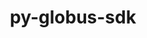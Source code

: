 ---
title: "py-globus-sdk"
layout: cache
categories: [package, develop]
meta: {"compilers": ["none"], "num_specs": 23, "num_specs_by_stack": {"e4s": 11, "e4s-neoverse-v2": 12, "root": 23}, "oss": ["ubuntu22.04"], "platforms": ["linux"], "stacks": ["e4s", "e4s-neoverse-v2", "root"], "targets": ["neoverse_v2", "x86_64_v3"], "versions": ["3.42.0"]}
spec_details: [{"compiler": "none", "hash": "2fiwcuociu7fni3vrrje3ntvawvpiccr", "os": "ubuntu22.04", "platform": "linux", "size": "-", "stacks": ["e4s-neoverse-v2", "root"], "target": "neoverse_v2", "variants": ["build_system=python_pip"], "versions": ["3.42.0"]}, {"compiler": "none", "hash": "2xxthrr5hgni3fufpobu2eb7rbtia2dy", "os": "ubuntu22.04", "platform": "linux", "size": "-", "stacks": ["e4s", "root"], "target": "x86_64_v3", "variants": ["build_system=python_pip"], "versions": ["3.42.0"]}, {"compiler": "none", "hash": "4bqpkiby6wobme2whrlx4eunz7ygvdmq", "os": "ubuntu22.04", "platform": "linux", "size": "-", "stacks": ["e4s", "root"], "target": "x86_64_v3", "variants": ["build_system=python_pip"], "versions": ["3.42.0"]}, {"compiler": "none", "hash": "6lvfk6gqobte2bg52jmttyrqc7k77esq", "os": "ubuntu22.04", "platform": "linux", "size": "-", "stacks": ["e4s", "root"], "target": "x86_64_v3", "variants": ["build_system=python_pip"], "versions": ["3.42.0"]}, {"compiler": "none", "hash": "7qwgy3o5d5g47wzgebevzmqmlpn66iye", "os": "ubuntu22.04", "platform": "linux", "size": "-", "stacks": ["e4s-neoverse-v2", "root"], "target": "neoverse_v2", "variants": ["build_system=python_pip"], "versions": ["3.42.0"]}, {"compiler": "none", "hash": "7tv734k6dkml4aof4kudctawxsampxrd", "os": "ubuntu22.04", "platform": "linux", "size": "-", "stacks": ["e4s-neoverse-v2", "root"], "target": "neoverse_v2", "variants": ["build_system=python_pip"], "versions": ["3.42.0"]}, {"compiler": "none", "hash": "akzpxssnnow7tf5cyjksekfw2lcqrpzq", "os": "ubuntu22.04", "platform": "linux", "size": "-", "stacks": ["e4s", "root"], "target": "x86_64_v3", "variants": ["build_system=python_pip"], "versions": ["3.42.0"]}, {"compiler": "none", "hash": "cqtmhre4vdujtbj67y6wk3qa7bmkmqqw", "os": "ubuntu22.04", "platform": "linux", "size": "-", "stacks": ["e4s-neoverse-v2", "root"], "target": "neoverse_v2", "variants": ["build_system=python_pip"], "versions": ["3.42.0"]}, {"compiler": "none", "hash": "d62eweamna4iossnku6fcpcgjw3tgsuc", "os": "ubuntu22.04", "platform": "linux", "size": "-", "stacks": ["e4s-neoverse-v2", "root"], "target": "neoverse_v2", "variants": ["build_system=python_pip"], "versions": ["3.42.0"]}, {"compiler": "none", "hash": "gdfeo4llbl2cpcdzxqcwcgp7cwzmx5mb", "os": "ubuntu22.04", "platform": "linux", "size": "-", "stacks": ["e4s", "root"], "target": "x86_64_v3", "variants": ["build_system=python_pip"], "versions": ["3.42.0"]}, {"compiler": "none", "hash": "ghjwhpemk5iwsjy6naopdlujoqkxmrh4", "os": "ubuntu22.04", "platform": "linux", "size": "-", "stacks": ["e4s", "root"], "target": "x86_64_v3", "variants": ["build_system=python_pip"], "versions": ["3.42.0"]}, {"compiler": "none", "hash": "hcuogfq5anrtco5fdyivd7nkigmg7tau", "os": "ubuntu22.04", "platform": "linux", "size": "-", "stacks": ["e4s-neoverse-v2", "root"], "target": "neoverse_v2", "variants": ["build_system=python_pip"], "versions": ["3.42.0"]}, {"compiler": "none", "hash": "nispef4s6cil2r7hxasxbogfpqbxgdl3", "os": "ubuntu22.04", "platform": "linux", "size": "-", "stacks": ["e4s-neoverse-v2", "root"], "target": "neoverse_v2", "variants": ["build_system=python_pip"], "versions": ["3.42.0"]}, {"compiler": "none", "hash": "nznec3x2pcurzjqhxn6yltoo4vczeymg", "os": "ubuntu22.04", "platform": "linux", "size": "-", "stacks": ["e4s-neoverse-v2", "root"], "target": "neoverse_v2", "variants": ["build_system=python_pip"], "versions": ["3.42.0"]}, {"compiler": "none", "hash": "oog7q6afbunxgmnbhjvicj2pmk2gyrh7", "os": "ubuntu22.04", "platform": "linux", "size": "-", "stacks": ["e4s", "root"], "target": "x86_64_v3", "variants": ["build_system=python_pip"], "versions": ["3.42.0"]}, {"compiler": "none", "hash": "oxokan67pt2yrgz6i4kdxvbezfvpshew", "os": "ubuntu22.04", "platform": "linux", "size": "-", "stacks": ["e4s", "root"], "target": "x86_64_v3", "variants": ["build_system=python_pip"], "versions": ["3.42.0"]}, {"compiler": "none", "hash": "pqigl46wttyp72q2nwclu2kxw5f64hxz", "os": "ubuntu22.04", "platform": "linux", "size": "-", "stacks": ["e4s-neoverse-v2", "root"], "target": "neoverse_v2", "variants": ["build_system=python_pip"], "versions": ["3.42.0"]}, {"compiler": "none", "hash": "qtumgg2ovwulv77ew3l5vwc6ph4t7max", "os": "ubuntu22.04", "platform": "linux", "size": "-", "stacks": ["e4s-neoverse-v2", "root"], "target": "neoverse_v2", "variants": ["build_system=python_pip"], "versions": ["3.42.0"]}, {"compiler": "none", "hash": "r7534j6cqzcxnhhurvars6wl36v267wp", "os": "ubuntu22.04", "platform": "linux", "size": "-", "stacks": ["e4s", "root"], "target": "x86_64_v3", "variants": ["build_system=python_pip"], "versions": ["3.42.0"]}, {"compiler": "none", "hash": "sz57itoizdjqmmfovzifaeoi2tvdqaxb", "os": "ubuntu22.04", "platform": "linux", "size": "-", "stacks": ["e4s-neoverse-v2", "root"], "target": "neoverse_v2", "variants": ["build_system=python_pip"], "versions": ["3.42.0"]}, {"compiler": "none", "hash": "ux2ywho7yv55nbuj7hi7psdokvptvryn", "os": "ubuntu22.04", "platform": "linux", "size": "-", "stacks": ["e4s", "root"], "target": "x86_64_v3", "variants": ["build_system=python_pip"], "versions": ["3.42.0"]}, {"compiler": "none", "hash": "vfo4jjkow2jdgd4tcq3y7qp4gb5ndybz", "os": "ubuntu22.04", "platform": "linux", "size": "-", "stacks": ["e4s", "root"], "target": "x86_64_v3", "variants": ["build_system=python_pip"], "versions": ["3.42.0"]}, {"compiler": "none", "hash": "we73rqd7uovbqpbgq3ez552lomkxihsw", "os": "ubuntu22.04", "platform": "linux", "size": "-", "stacks": ["e4s-neoverse-v2", "root"], "target": "neoverse_v2", "variants": ["build_system=python_pip"], "versions": ["3.42.0"]}]
---